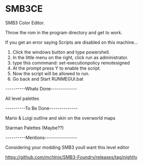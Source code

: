 # SMB3CE
SMB3 Color Editor.

Throw the rom in the program directory and get to work.


If you get an error saying 
Scripts are disabled on this machine...

1. Click the windows button and type powershell.
2. In the little menu on the right, click run as administrator.
3. type this commmand:	set-executionpolicy remotesigned
4. At the prompt press Y to enable the script.
5. Now the script will be allowed to run.
6. Go back and Start RUNMEGUI.bat


----------Whats Done-------------

All level palettes



----------To Be Done--------------

Mario & Luigi outline and skin on the overworld maps

Starman Palettes (Maybe??)


----------Mentions----------------

Considering your modding SMB3 youll want this level editor

https://github.com/mchlnix/SMB3-Foundry/releases/tag/nightly


